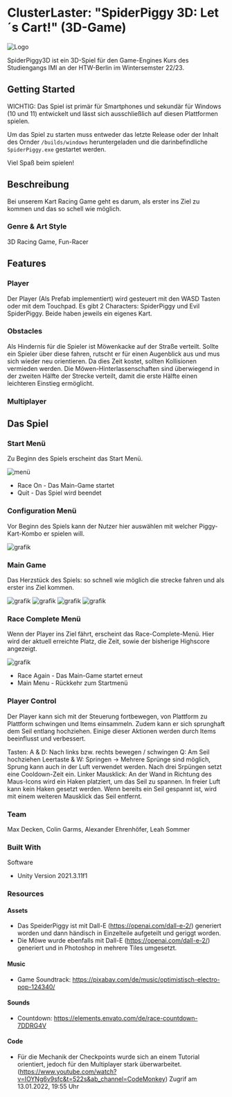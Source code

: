 # ClusterLaster: "SpiderPiggy 3D: Let´s Cart!" (3D-Game)

![Logo](https://user-images.githubusercontent.com/94470276/215739062-16b5e568-a96b-4c7c-9266-db3915d0f6a4.png)


SpiderPiggy3D ist ein 3D-Spiel für den Game-Engines Kurs des Studiengangs IMI an der HTW-Berlin im Wintersemster 22/23.

## Getting Started

WICHTIG: Das Spiel ist primär für Smartphones und sekundär für Windows (10 und 11) entwickelt und lässt sich ausschließlich auf diesen Plattformen spielen.

Um das Spiel zu starten muss entweder das letzte Release oder der Inhalt des Ornder <code>/builds/windows</code> heruntergeladen und die darinbefindliche <code>SpiderPiggy.exe</code> gestartet werden.

Viel Spaß beim spielen!

## Beschreibung

Bei unserem Kart Racing Game geht es darum, als erster ins Ziel zu kommen und das so schell wie möglich. 

### Genre & Art Style
3D Racing Game, Fun-Racer

## Features

### Player 

Der Player (Als Prefab implementiert) wird gesteuert mit den WASD Tasten oder mit dem Touchpad.
Es gibt 2 Characters: SpiderPiggy und Evil SpiderPiggy. Beide haben jeweils ein eigenes Kart.

### Obstacles

Als Hindernis für die Spieler ist Möwenkacke auf der Straße verteilt. Sollte ein Spieler über diese fahren, rutscht er für einen Augenblick aus und mus sich wieder neu orientieren. Da dies Zeit kostet, sollten Kollisionen vermieden werden. Die Möwen-Hinterlassenschaften sind überwiegend in der zweiten Hälfte der Strecke verteilt, damit die erste Hälfte einen leichteren Einstieg ermöglicht.

### Multiplayer

## Das Spiel

### Start Menü

Zu Beginn des Spiels erscheint das Start Menü.

![menü](https://user-images.githubusercontent.com/94470276/215739865-04a02076-c945-4b94-9a53-b63cac132fe7.png)


* Race On - Das Main-Game startet
* Quit - Das Spiel wird beendet

### Configuration Menü

Vor Beginn des Spiels kann der Nutzer hier auswählen mit welcher Piggy-Kart-Kombo er spielen will.

![grafik](https://user-images.githubusercontent.com/68195151/216106081-e373e25e-856a-40fe-9e33-922bfd420de6.png)

### Main Game

Das Herzstück des Spiels: so schnell wie möglich die strecke fahren und als erster ins Ziel kommen. 

![grafik](https://user-images.githubusercontent.com/68195151/216106620-c18c2660-0478-4868-ba66-b70d051ab6ca.png)
![grafik](https://user-images.githubusercontent.com/68195151/216107125-b7ace2d7-010e-4f90-8eae-8c79415af6ae.png)
![grafik](https://user-images.githubusercontent.com/68195151/216107277-419476ae-0e0a-4faf-be87-2147203b9989.png)
![grafik](https://user-images.githubusercontent.com/68195151/216107646-76ff0927-0776-4baf-9f39-4c6bc74e609e.png)

### Race Complete Menü

Wenn der Player ins Ziel fährt, erscheint das Race-Complete-Menü. Hier wird der aktuell erreichte Platz, die Zeit, sowie der bisherige Highscore angezeigt.

![grafik](https://user-images.githubusercontent.com/68195151/216105574-3bc0287f-254a-4ca5-a048-82aa8c1e2304.png)

* Race Again - Das Main-Game startet erneut
* Main Menu - Rückkehr zum Startmenü

### Player Control

Der Player kann sich mit der Steuerung fortbewegen, von Plattform zu Plattform schwingen und Items einsammeln. Zudem kann er sich sprunghaft dem Seil entlang hochziehen. Einige dieser Aktionen werden durch Items beeinflusst und verbessert.

Tasten:
A & D: Nach links bzw. rechts bewegen / schwingen
Q: Am Seil hochziehen
Leertaste & W: Springen -> Mehrere Sprünge sind möglich, Sprung kann auch in der Luft verwendet werden. Nach drei Srpüngen setzt eine Cooldown-Zeit ein.
Linker Mausklick: An der Wand in Richtung des Maus-Icons wird ein Haken platziert, um das Seil zu spannen. In freier Luft kann kein Haken gesetzt werden. Wenn bereits ein Seil gespannt ist, wird mit einem weiteren Mausklick das Seil entfernt. 

### Team
Max Decken, Colin Garms, Alexander Ehrenhöfer, Leah Sommer

### Built With
Software
* Unity Version 2021.3.11f1

### Resources
#### Assets
* Das SpeiderPiggy ist mit Dall-E (https://openai.com/dall-e-2/) generiert worden und dann händisch in Einzelteile aufgeteilt und geriggt worden.
* Die Möwe wurde ebenfalls mit Dall-E (https://openai.com/dall-e-2/) generiert und in Photoshop in mehrere Tiles umgesetzt.

#### Music
* Game Soundtrack: https://pixabay.com/de/music/optimistisch-electro-pop-124340/

#### Sounds
* Countdown: https://elements.envato.com/de/race-countdown-7DDRG4V


#### Code
* Für die Mechanik der Checkpoints wurde sich an einem Tutorial orientiert, jedoch für den Multiplayer stark überwarbeitet. (https://www.youtube.com/watch?v=IOYNg6v9sfc&t=522s&ab_channel=CodeMonkey)   Zugrif am 13.01.2022, 19:55 Uhr
